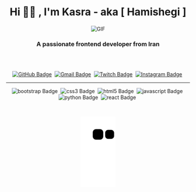 <div align="center">

<h1 align="center">Hi 🖐🏻 , I'm Kasra - aka [ Hamishegi ]</h1>
<img align="center" alt="GIF" height="240px" src="https://www.uplooder.net/img/image/78/cde288d331a2551e0a3a5ea9712455e0/standard.gif" />
<h3 align="center">A passionate frontend developer from Iran</h3>

<br>
<br>

<a href="https://www.github.com/CallMeHamishegi" target="_blank"><img src="https://img.shields.io/badge/GitHub-100000?style=flat&logo=github&logoColor=white" alt="GitHub Badge" height="25"></a>&nbsp;
<a href="Hamishegi.Developer@outlook.com" target="_blank"><img src="https://img.shields.io/badge/Gmail-D14836?style=flat&logo=gmail&logoColor=white" alt="Gmail Badge" height="25"></a>&nbsp;
<a href="https://www.twitch.tv/RaelCuf" target="_blank"><img src="https://img.shields.io/badge/Twitch-9146FF?style=flat&logo=twitch&logoColor=white" alt="Twitch Badge" height="25"></a>&nbsp;
<a href="https://www.instagram.com/i.hamishegi" target="_blank"><img src="https://img.shields.io/badge/Instagram-E4405F?style=flat&logo=instagram&logoColor=white" alt="Instagram Badge" height="25"></a>&nbsp;

<hr>

<img src="https://img.shields.io/badge/Bootstrap-05122A?style=flat&logo=bootstrap" alt="bootstrap Badge" height="25">&nbsp;
<img src="https://img.shields.io/badge/Css3-05122A?style=flat&logo=css3" alt="css3 Badge" height="25">&nbsp;
<img src="https://img.shields.io/badge/Html5-05122A?style=flat&logo=html5" alt="html5 Badge" height="25">&nbsp;
<img src="https://img.shields.io/badge/Javascript-05122A?style=flat&logo=javascript" alt="javascript Badge" height="25">&nbsp;
<img src="https://img.shields.io/badge/Python-05122A?style=flat&logo=python" alt="python Badge" height="25">&nbsp;
<img src="https://img.shields.io/badge/React-05122A?style=flat&logo=react" alt="react Badge" height="25">&nbsp;

<br>

<!-- [![Spotify](https://spotify-readme-ten-olive.vercel.app/api/spotify)](https://open.spotify.com/user/q77u5oo7ronbw16r2ykq0vukx) -->
 
![Snake animation](https://github.com/rafaballerini/rafaballerini/blob/output/github-contribution-grid-snake.svg)

</div>
